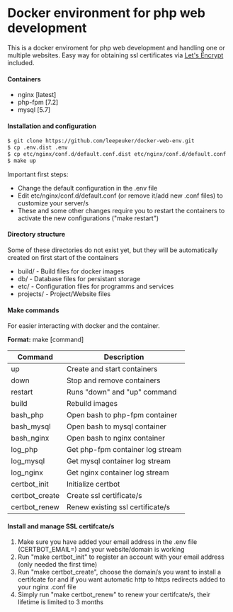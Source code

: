 # Docker environment for php web development 
This is a docker enviroment for php web development and handling one or multiple websites. Easy way for obtaining ssl certificates via [Let's Encrypt](https://letsencrypt.org/) included. 

#### Containers
- nginx [latest]
- php-fpm [7.2]
- mysql [5.7]

#### Installation and configuration

```sh
$ git clone https://github.com/leepeuker/docker-web-env.git
$ cp .env.dist .env
$ cp etc/nginx/conf.d/default.conf.dist etc/nginx/conf.d/default.conf
$ make up
```

Important first steps:
  - Change the default configuration in the .env file 
  - Edit etc/nginx/conf.d/default.conf (or remove it/add new .conf files) to customize your server/s
  - These and some other changes require you to restart the containers to activate the new configurations ("make restart")
  
#### Directory structure
Some of these directories do not exist yet, but they will be automatically created on first start of the containers
- build/ - Build files for docker images
- db/ - Database files for persistant storage
- etc/ - Configuration files for programms and services
- projects/ - Project/Website files

#### Make commands
For easier interacting with docker and the container.

 **Format:** make [command]

| Command | Description |
| ------ | ------ |
| up | Create and start containers |
| down | Stop and remove containers |
| restart | Runs "down" and "up" command |
| build | Rebuild images |
| bash_php | Open bash to php-fpm container |
| bash_mysql | Open bash to mysql container |
| bash_nginx | Open bash to nginx container |
| log_php | Get php-fpm container log stream |
| log_mysql | Get mysql container log stream |
| log_nginx | Get nginx container log stream |
| certbot_init | Initialize certbot |
| certbot_create | Create ssl certificate/s |
| certbot_renew | Renew existing ssl certificate/s |

#### Install and manage SSL certifcate/s
1. Make sure you have added your email address in the .env file (CERTBOT_EMAIL=) and your website/domain is working
2. Run "make certbot_init" to register an account with your email address (only needed the first time)
3. Run "make certbot_create", choose the domain/s you want to install a certifcate for and if you want automatic http to https redirects added to your nginx .conf file
4. Simply run "make certbot_renew" to renew your certifcate/s, their lifetime is limited to 3 months